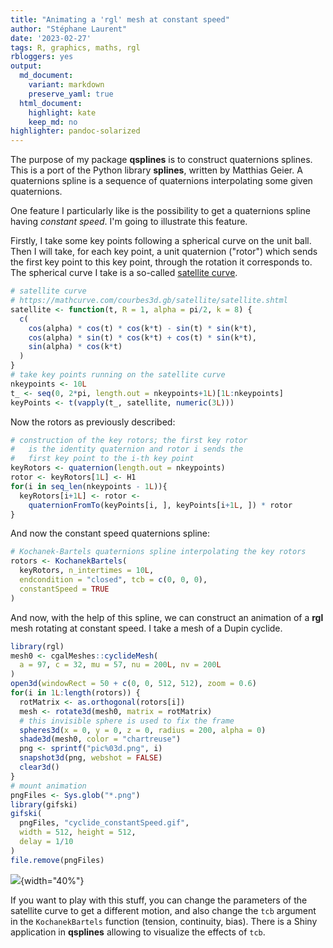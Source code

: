 ```yaml
---
title: "Animating a 'rgl' mesh at constant speed"
author: "Stéphane Laurent"
date: '2023-02-27'
tags: R, graphics, maths, rgl
rbloggers: yes
output:
  md_document:
    variant: markdown
    preserve_yaml: true
  html_document:
    highlight: kate
    keep_md: no
highlighter: pandoc-solarized
---
```


The purpose of my package **qsplines** is to construct quaternions
splines. This is a port of the Python library **splines**, written by
Matthias Geier. A quaternions spline is a sequence of quaternions
interpolating some given quaternions.

One feature I particularly like is the possibility to get a quaternions
spline having *constant speed*. I'm going to illustrate this feature.

Firstly, I take some key points following a spherical curve on the unit
ball. Then I will take, for each key point, a unit quaternion ("rotor")
which sends the first key point to this key point, through the rotation
it corresponds to. The spherical curve I take is a so-called [satellite
curve](https://mathcurve.com/courbes3d.gb/satellite/satellite.shtml).

``` r
# satellite curve
# https://mathcurve.com/courbes3d.gb/satellite/satellite.shtml
satellite <- function(t, R = 1, alpha = pi/2, k = 8) {
  c(
    cos(alpha) * cos(t) * cos(k*t) - sin(t) * sin(k*t),
    cos(alpha) * sin(t) * cos(k*t) + cos(t) * sin(k*t),
    sin(alpha) * cos(k*t)
  )
}
# take key points running on the satellite curve
nkeypoints <- 10L
t_ <- seq(0, 2*pi, length.out = nkeypoints+1L)[1L:nkeypoints]
keyPoints <- t(vapply(t_, satellite, numeric(3L)))
```

Now the rotors as previously described:

``` r
# construction of the key rotors; the first key rotor 
#   is the identity quaternion and rotor i sends the 
#   first key point to the i-th key point
keyRotors <- quaternion(length.out = nkeypoints)
rotor <- keyRotors[1L] <- H1
for(i in seq_len(nkeypoints - 1L)){
  keyRotors[i+1L] <- rotor <-
    quaternionFromTo(keyPoints[i, ], keyPoints[i+1L, ]) * rotor
}
```

And now the constant speed quaternions spline:

``` r
# Kochanek-Bartels quaternions spline interpolating the key rotors
rotors <- KochanekBartels(
  keyRotors, n_intertimes = 10L, 
  endcondition = "closed", tcb = c(0, 0, 0), 
  constantSpeed = TRUE
)
```

And now, with the help of this spline, we can construct an animation of
a **rgl** mesh rotating at constant speed. I take a mesh of a Dupin
cyclide.

``` r
library(rgl)
mesh0 <- cgalMeshes::cyclideMesh(
  a = 97, c = 32, mu = 57, nu = 200L, nv = 200L
)
open3d(windowRect = 50 + c(0, 0, 512, 512), zoom = 0.6)
for(i in 1L:length(rotors)) {
  rotMatrix <- as.orthogonal(rotors[i])
  mesh <- rotate3d(mesh0, matrix = rotMatrix)
  # this invisible sphere is used to fix the frame 
  spheres3d(x = 0, y = 0, z = 0, radius = 200, alpha = 0)
  shade3d(mesh0, color = "chartreuse")
  png <- sprintf("pic%03d.png", i)
  snapshot3d(png, webshot = FALSE)
  clear3d()
}
# mount animation
pngFiles <- Sys.glob("*.png")
library(gifski)
gifski(
  pngFiles, "cyclide_constantSpeed.gif",
  width = 512, height = 512,
  delay = 1/10
)
file.remove(pngFiles)
```

![](./figures/cyclide_constantSpeed.gif){width="40%"}

If you want to play with this stuff, you can change the parameters of
the satellite curve to get a different motion, and also change the `tcb`
argument in the `KochanekBartels` function (tension, continuity, bias).
There is a Shiny application in **qsplines** allowing to visualize the
effects of `tcb`.

